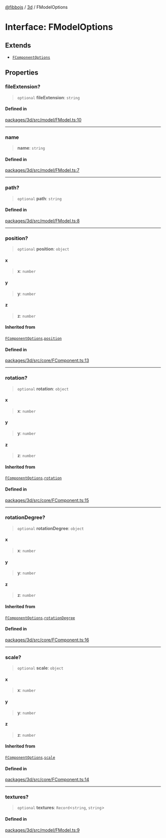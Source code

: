 [@fibbojs](/api/index) / [3d](/api/3d) / FModelOptions

# Interface: FModelOptions

## Extends

- [`FComponentOptions`](FComponentOptions.md)

## Properties

### fileExtension?

> `optional` **fileExtension**: `string`

#### Defined in

[packages/3d/src/model/FModel.ts:10](https://github.com/fibbojs/fibbo/blob/b15d2db28a257e995075ea40c3de44dde73dcbf1/packages/3d/src/model/FModel.ts#L10)

***

### name

> **name**: `string`

#### Defined in

[packages/3d/src/model/FModel.ts:7](https://github.com/fibbojs/fibbo/blob/b15d2db28a257e995075ea40c3de44dde73dcbf1/packages/3d/src/model/FModel.ts#L7)

***

### path?

> `optional` **path**: `string`

#### Defined in

[packages/3d/src/model/FModel.ts:8](https://github.com/fibbojs/fibbo/blob/b15d2db28a257e995075ea40c3de44dde73dcbf1/packages/3d/src/model/FModel.ts#L8)

***

### position?

> `optional` **position**: `object`

#### x

> **x**: `number`

#### y

> **y**: `number`

#### z

> **z**: `number`

#### Inherited from

[`FComponentOptions`](FComponentOptions.md).[`position`](FComponentOptions.md#position)

#### Defined in

[packages/3d/src/core/FComponent.ts:13](https://github.com/fibbojs/fibbo/blob/b15d2db28a257e995075ea40c3de44dde73dcbf1/packages/3d/src/core/FComponent.ts#L13)

***

### rotation?

> `optional` **rotation**: `object`

#### x

> **x**: `number`

#### y

> **y**: `number`

#### z

> **z**: `number`

#### Inherited from

[`FComponentOptions`](FComponentOptions.md).[`rotation`](FComponentOptions.md#rotation)

#### Defined in

[packages/3d/src/core/FComponent.ts:15](https://github.com/fibbojs/fibbo/blob/b15d2db28a257e995075ea40c3de44dde73dcbf1/packages/3d/src/core/FComponent.ts#L15)

***

### rotationDegree?

> `optional` **rotationDegree**: `object`

#### x

> **x**: `number`

#### y

> **y**: `number`

#### z

> **z**: `number`

#### Inherited from

[`FComponentOptions`](FComponentOptions.md).[`rotationDegree`](FComponentOptions.md#rotationdegree)

#### Defined in

[packages/3d/src/core/FComponent.ts:16](https://github.com/fibbojs/fibbo/blob/b15d2db28a257e995075ea40c3de44dde73dcbf1/packages/3d/src/core/FComponent.ts#L16)

***

### scale?

> `optional` **scale**: `object`

#### x

> **x**: `number`

#### y

> **y**: `number`

#### z

> **z**: `number`

#### Inherited from

[`FComponentOptions`](FComponentOptions.md).[`scale`](FComponentOptions.md#scale)

#### Defined in

[packages/3d/src/core/FComponent.ts:14](https://github.com/fibbojs/fibbo/blob/b15d2db28a257e995075ea40c3de44dde73dcbf1/packages/3d/src/core/FComponent.ts#L14)

***

### textures?

> `optional` **textures**: `Record`\<`string`, `string`\>

#### Defined in

[packages/3d/src/model/FModel.ts:9](https://github.com/fibbojs/fibbo/blob/b15d2db28a257e995075ea40c3de44dde73dcbf1/packages/3d/src/model/FModel.ts#L9)
